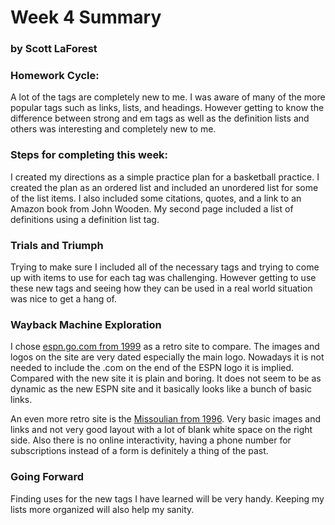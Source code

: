 # Week 4 Summary
### by Scott LaForest

### Homework Cycle:

A lot of the tags are completely new to me. I was aware of many of the more popular tags such as links, lists, and headings. However getting to know the difference between strong and em tags as well as the definition lists and others was interesting and completely new to me.

### Steps for completing this week:
I created my directions as a simple practice plan for a basketball practice. I created the plan as an ordered list and included an unordered list for some of the list items. I also included some citations, quotes, and a link to an Amazon book from John Wooden. My second page included a list of definitions using a definition list tag.


### Trials and Triumph
Trying to make sure I included all of the necessary tags and trying to come up with items to use for each tag was challenging. However getting to use these new tags and seeing how they can be used in a real world situation was nice to get a hang of.


### Wayback Machine Exploration
I chose [espn.go.com from 1999](https://web-beta.archive.org/web/19990125085631/http://espn.go.com) as a retro site to compare. The images and logos on the site are very dated especially the main logo. Nowadays it is not needed to include the .com on the end of the ESPN logo it is implied. Compared with the new site it is plain and boring. It does not seem to be as dynamic as the new ESPN site and it basically looks like a bunch of basic links.

An even more retro site is the [Missoulian from 1996](https://web-beta.archive.org/web/19961222081240/missoulian.com). Very basic images and links and not very good layout with a lot of blank white space on the right side. Also there is no online interactivity, having a phone number for subscriptions instead of a form is definitely a thing of the past.


### Going Forward
Finding uses for the new tags I have learned will be very handy. Keeping my lists more organized will also help my sanity.

